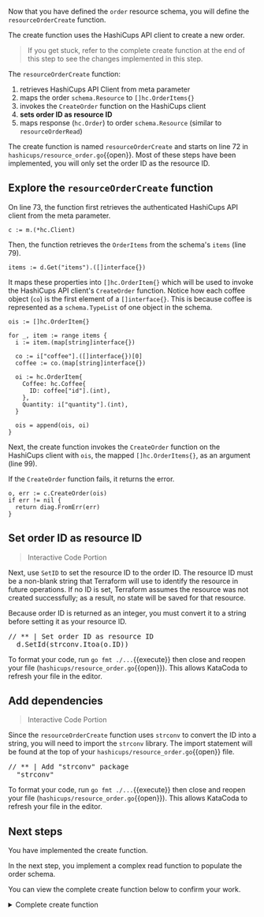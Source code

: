 Now that you have defined the `order` resource schema, you will define the `resourceOrderCreate` function.

The create function uses the HashiCups API client to create a new order.

> If you get stuck, refer to the complete create function at the end of this step to see the changes implemented in this step.

The `resourceOrderCreate` function:
1. retrieves HashiCups API Client from meta parameter
1. maps the order `schema.Resource` to `[]hc.OrderItems{}`
1. invokes the `CreateOrder` function on the HashiCups client
1. **sets order ID as resource ID**
1. maps response (`hc.Order`) to order `schema.Resource` (similar to `resourceOrderRead`)

The create function is named `resourceOrderCreate` and starts on line 72 in `hashicups/resource_order.go`{{open}}. Most of these steps have been implemented, you will only set the order ID as the resource ID.

## Explore the `resourceOrderCreate` function

On line 73, the function first retrieves the authenticated HashiCups API client from the meta parameter.

```
c := m.(*hc.Client)
```

Then, the function retrieves the `OrderItems` from the schema's `items` (line 79). 

```
items := d.Get("items").([]interface{})
```

It maps these properties into `[]hc.OrderItem{}` which will be used to invoke the HashiCups API client's `CreateOrder` function. Notice how each coffee object (`co`) is the first element of a `[]interface{}`. This is because coffee is represented as a `schema.TypeList` of one object in the schema.

```
ois := []hc.OrderItem{}

for _, item := range items {
  i := item.(map[string]interface{})

  co := i["coffee"].([]interface{})[0]
  coffee := co.(map[string]interface{})

  oi := hc.OrderItem{
    Coffee: hc.Coffee{
      ID: coffee["id"].(int),
    },
    Quantity: i["quantity"].(int),
  }

  ois = append(ois, oi)
}
```

Next, the create function invokes the `CreateOrder` function  on the HashiCups client with `ois`, the mapped `[]hc.OrderItems{}`, as an argument (line 99).

If the `CreateOrder` function fails, it returns the error.

```
o, err := c.CreateOrder(ois)
if err != nil {
  return diag.FromErr(err)
}
```

## Set order ID as resource ID

> Interactive Code Portion

Next, use `SetID` to set the resource ID to the order ID. The resource ID must be a non-blank string that Terraform will use to identify the resource in future operations. If no ID is set, Terraform assumes the resource was not created successfully; as a result, no state will be saved for that resource.

Because order ID is returned as an integer, you must convert it to a string before setting it as your resource ID.

<pre class="file" data-filename="hashicups/resource_order.go" data-target="insert" data-marker="// ** | Set order ID as resource ID">
// ** | Set order ID as resource ID
  d.SetId(strconv.Itoa(o.ID))
</pre>

To format your code, run `go fmt ./...`{{execute}} then close and reopen your file (`hashicups/resource_order.go`{{open}}). This allows KataCoda to refresh your file in the editor.

## Add dependencies

> Interactive Code Portion

Since the `resourceOrderCreate` function uses `strconv` to convert the ID into a string, you will need to import the `strconv` library. The import statement will be found at the top of your `hashicups/resource_order.go`{{open}} file.

<pre class="file" data-filename="hashicups/resource_order.go" data-target="insert" data-marker='// ** | Add "strconv" package'>
// ** | Add "strconv" package
  "strconv"
</pre>

To format your code, run `go fmt ./...`{{execute}} then close and reopen your file (`hashicups/resource_order.go`{{open}}). This allows KataCoda to refresh your file in the editor.

## Next steps

You have implemented the create function. 

In the next step, you implement a complex read function to populate the order schema.

You can view the complete create function below to confirm your work.

<details style="padding-bottom: 1em;">
<summary>Complete create function</summary>
<br/>

Since the `resourceOrderCreate` function uses `strconv` to convert the ID into a string, remember to import the `strconv` library. Remember to also import the HashiCups API client library.

<pre class="file" data-filename="hashicups/resource_order.go" data-target="insert" data-marker='// Add "strconv" package'>
// Add "strconv" package
  "strconv"
</pre>

Replace the `resourceOrderCreate` function in `hashicups/resource_order.go`{{open}} with the following code snippet. This function will create a new HashiCups order and Terraform resource.

<pre class="file" data-target="clipboard">
func resourceOrderCreate(ctx context.Context, d *schema.ResourceData, m interface{}) diag.Diagnostics {
  c := m.(*hc.Client)

  // Warning or errors can be collected in a slice type
  var diags diag.Diagnostics

  items := d.Get("items").([]interface{})
  ois := []hc.OrderItem{}

  for _, item := range items {
    i := item.(map[string]interface{})

    co := i["coffee"].([]interface{})[0]
    coffee := co.(map[string]interface{})

    oi := hc.OrderItem{
      Coffee: hc.Coffee{
        ID: coffee["id"].(int),
      },
      Quantity: i["quantity"].(int),
    }

    ois = append(ois, oi)
  }

  o, err := c.CreateOrder(ois)
  if err != nil {
    return diag.FromErr(err)
  }

  d.SetId(strconv.Itoa(o.ID))

  return diags
}
</pre>
</details>
